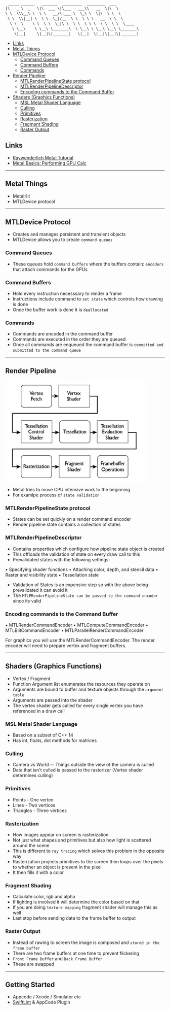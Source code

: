 ```
 _____ ______   _______  _________  ________  ___          
|\   _ \  _   \|\  ___ \|\___   ___\\   __  \|\  \         
\ \  \\\__\ \  \ \   __/\|___ \  \_\ \  \|\  \ \  \        
 \ \  \\|__| \  \ \  \_|/__  \ \  \ \ \   __  \ \  \       
  \ \  \    \ \  \ \  \_|\ \  \ \  \ \ \  \ \  \ \  \____  
   \ \__\    \ \__\ \_______\  \ \__\ \ \__\ \__\ \_______\
    \|__|     \|__|\|_______|   \|__|  \|__|\|__|\|_______|
```                                                           
                                                           
                                                           

<!-- vscode-markdown-toc -->
* [Links](#Links)
* [Metal Things](#MetalThings)
* [MTLDevice Protocol](#MTLDeviceProtocol)
	* [Command Queues](#CommandQueues)
	* [Command Buffers](#CommandBuffers)
	* [Commands](#Commands)
* [Render Pipeline](#RenderPipeline)
	* [MTLRenderPipelineState protocol](#MTLRenderPipelineStateprotocol)
	* [MTLRenderPipelineDescriptor](#MTLRenderPipelineDescriptor)
	* [Encoding commands to the Command Buffer](#EncodingcommandstotheCommandBuffer)
* [Shaders (Graphics Functions)](#ShadersGraphicsFunctions)
	* [MSL Metal Shader Language](#MSLMetalShaderLanguage)
	* [Culling](#Culling)
	* [Primitives](#Primitives)
	* [Rasterization](#Rasterization)
	* [Fragment Shading](#FragmentShading)
	* [Raster Output](#RasterOutput)

<!-- vscode-markdown-toc-config
	numbering=false
	autoSave=true
	/vscode-markdown-toc-config -->
<!-- /vscode-markdown-toc -->

## <a name='Links'></a>Links
- [Raywenderlich Metal Tutorial](https://www.raywenderlich.com/7475-metal-tutorial-getting-started)
- [Metal Basics: Performing GPU Calc](https://developer.apple.com/documentation/metal/basic_tasks_and_concepts/performing_calculations_on_a_gpu)

-----------------------------------------------------------

## <a name='MetalThings'></a>Metal Things
- MetalKit
- MTLDevice protocol

-----------------------------------------------------------

## <a name='MTLDeviceProtocol'></a>MTLDevice Protocol 

- Creates and manages persistent and transient objects 
- MTLDevice allows you to create `command queues` 

### <a name='CommandQueues'></a>Command Queues

- These queues hold `command buffers` where the buffers contain: `encoders` that attach commands for the GPUs


### <a name='CommandBuffers'></a>Command Buffers

- Hold every instruction necesssary to render a frame
- Instructions include command to `set state` which controls how drawing is done
- Once the buffer work is done it is `deallocated`

### <a name='Commands'></a>Commands

- Commands are encoded in the command buffer
- Commands are executed in the order they are queued
- Once all commands are enqueued the command buffer is `committed and submitted to the command queue`

-----------------------------------------------------------

## <a name='RenderPipeline'></a>Render Pipeline

<img src="imgs/renderpipeline.png">

- Metal tries to move CPU intensive work to the beginning
- For examlpe process of `state validation`

### <a name='MTLRenderPipelineStateprotocol'></a>MTLRenderPipelineState protocol 
- States can be set quickly on a render command encoder
- Render pipeline state contains a collection of states

### <a name='MTLRenderPipelineDescriptor'></a>MTLRenderPipelineDescriptor 
- Contains properties which configure how pipeline state object is created
- This offloads the validation of state on every draw call to this 
- Prevalidated states with the following settings:

• Specifying shader functions
• Attaching color, depth, and stencil data
• Raster and visibility state
• Tessellation state

- Validation of States is an expensive step so with the above being prevalidated it can avoid it 
- The `MTLPRenderPipelineState can be passed to the command encoder` since its valid 

### <a name='EncodingcommandstotheCommandBuffer'></a>Encoding commands to the Command Buffer

• MTLRenderCommandEncoder
• MTLComputeCommandEncoder
• MTLBlitCommandEncoder
• MTLParallelRenderCommandEncoder

For graphics you will use the MTLRenderCommandEncoder. The render encoder will need to prepare vertex and fragment buffers.

-----------------------------------------------------------

## <a name='ShadersGraphicsFunctions'></a>Shaders (Graphics Functions)
- Vertex / Fragment
- Function Argument list enumerates the resources they operate on
- Arguments are bound to buffer and texture objects through the `argument table`
- Arguments are passed into the shader
- The vertex shader gets called for every single vertex you have referenced in a draw call

### <a name='MSLMetalShaderLanguage'></a>MSL Metal Shader Language
- Based on a subset of C++ 14 
- Has int, floats, dot methods for matrices


### <a name='Culling'></a>Culling
- Camera vs World -- Things outside the view of the camera is culled 
- Data that isn't culled is passed to the rasterizer (Vertex shader determines culling)

### <a name='Primitives'></a>Primitives
- Points - One vertex
- Lines - Two vertices
- Triangles - Three vertices

### <a name='Rasterization'></a>Rasterization
- How images appear on screen is rasterization
- Not just what shapes and primitives but also how light is scattered around the scene
- This is different to `ray tracing` which solves this problem in the opposite way 
- Rasterization projects primitives to the screen then loops over the pixels to whether an object is present in the pixel
- It then fills it with a color 

### <a name='FragmentShading'></a>Fragment Shading
- Calculate color, rgb and alpha 
- If lighting is involved it will determine the color based on that
- If you are doing `texture mapping` fragment shader will manage this as well
- Last stop before sending data to the frame buffer to output

### <a name='RasterOutput'></a>Raster Output
- Instead of rawing to screen the image is composed and `stored in the frame buffer` 
- There are two frame buffers at one time to prevent flickering
- `Front Frame Buffer` and `Back Frame Buffer`
- These are swapped 

-----------------------------------------------------------

## Getting Started

- Appcode / Xcode / Simulator etc 
- [SwiftLint](https://github.com/realm/SwiftLint) & AppCode Plugin